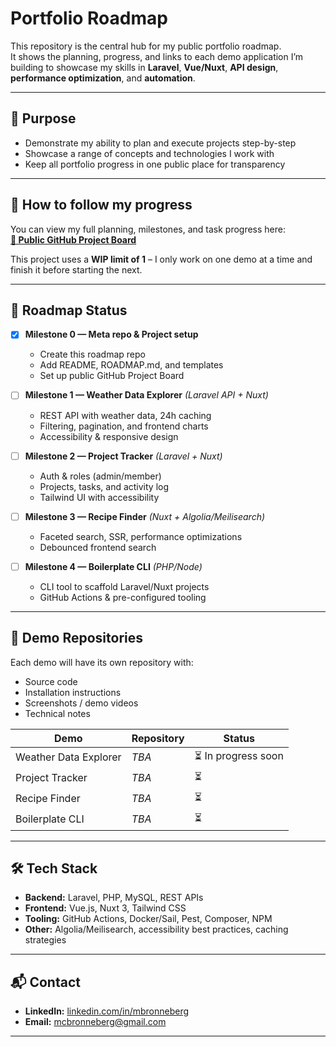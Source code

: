# Portfolio Roadmap

This repository is the central hub for my public portfolio roadmap.  
It shows the planning, progress, and links to each demo application I’m building to showcase my skills in **Laravel**, **Vue/Nuxt**, **API design**, **performance optimization**, and **automation**.

---

## 🎯 Purpose
- Demonstrate my ability to plan and execute projects step-by-step
- Showcase a range of concepts and technologies I work with
- Keep all portfolio progress in one public place for transparency

---

## 📅 How to follow my progress
You can view my full planning, milestones, and task progress here:  
**[📂 Public GitHub Project Board](https://github.com/users/meddiecap/projects/1)**

This project uses a **WIP limit of 1** – I only work on one demo at a time and finish it before starting the next.

---

## 🚀 Roadmap Status

- [x] **Milestone 0 — Meta repo & Project setup**
  - Create this roadmap repo
  - Add README, ROADMAP.md, and templates
  - Set up public GitHub Project Board

- [ ] **Milestone 1 — Weather Data Explorer** *(Laravel API + Nuxt)*
  - REST API with weather data, 24h caching
  - Filtering, pagination, and frontend charts
  - Accessibility & responsive design

- [ ] **Milestone 2 — Project Tracker** *(Laravel + Nuxt)*
  - Auth & roles (admin/member)
  - Projects, tasks, and activity log
  - Tailwind UI with accessibility

- [ ] **Milestone 3 — Recipe Finder** *(Nuxt + Algolia/Meilisearch)*
  - Faceted search, SSR, performance optimizations
  - Debounced frontend search

- [ ] **Milestone 4 — Boilerplate CLI** *(PHP/Node)*
  - CLI tool to scaffold Laravel/Nuxt projects
  - GitHub Actions & pre-configured tooling

---

## 📂 Demo Repositories
Each demo will have its own repository with:
- Source code
- Installation instructions
- Screenshots / demo videos
- Technical notes

| Demo | Repository | Status |
|------|------------|--------|
| Weather Data Explorer | _TBA_ | ⏳ In progress soon |
| Project Tracker | _TBA_ | ⏳ |
| Recipe Finder | _TBA_ | ⏳ |
| Boilerplate CLI | _TBA_ | ⏳ |

---

## 🛠 Tech Stack
- **Backend:** Laravel, PHP, MySQL, REST APIs
- **Frontend:** Vue.js, Nuxt 3, Tailwind CSS
- **Tooling:** GitHub Actions, Docker/Sail, Pest, Composer, NPM
- **Other:** Algolia/Meilisearch, accessibility best practices, caching strategies

---

## 📬 Contact
- **LinkedIn:** [linkedin.com/in/mbronneberg](https://linkedin.com/in/mbronneberg)
- **Email:** mcbronneberg@gmail.com

---

